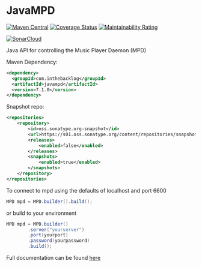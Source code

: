 JavaMPD
=======

[![Maven Central](https://maven-badges.herokuapp.com/maven-central/com.inthebacklog/javampd/badge.svg)](https://maven-badges.herokuapp.com/maven-central/com.inthebacklog/javampd)
[![Coverage Status](https://coveralls.io/repos/github/finnyb/javampd/badge.svg?branch=develop)](https://coveralls.io/github/finnyb/javampd?branch=develop)
[![Maintainability Rating](https://sonarcloud.io/api/project_badges/measure?project=finnyb_javampd&metric=sqale_rating)](https://sonarcloud.io/dashboard?id=finnyb_javampd)

[![SonarCloud](https://sonarcloud.io/images/project_badges/sonarcloud-black.svg)](https://sonarcloud.io/dashboard?id=finnyb_javampd)

Java API for controlling the Music Player Daemon (MPD)

Maven Dependency:

```xml
<dependency>
  <groupId>com.inthebacklog</groupId>
  <artifactId>javampd</artifactId>
  <version>7.1.0</version>
</dependency>
```

Snapshot repo:
```xml
<repositories>
    <repository>
        <id>oss.sonatype.org-snapshot</id>
        <url>https://s01.oss.sonatype.org/content/repositories/snapshots</url>
        <releases>
            <enabled>false</enabled>
        </releases>
        <snapshots>
            <enabled>true</enabled>
        </snapshots>
    </repository>
</repositories>
```

To connect to mpd using the defaults of localhost and port 6600 
```java
MPD mpd = MPD.builder().build();
```

or build to your environment

```java
MPD mpd = MPD.builder()
        .server("yourserver")
        .port(yourport)
        .password(yourpassword)
        .build();
```

Full documentation can be found [here](http://finnyb.github.io/javampd/7.1.0)
